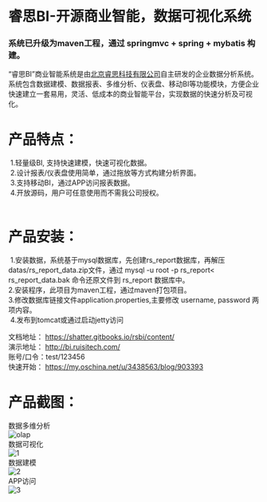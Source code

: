 # 睿思BI-开源商业智能，数据可视化系统

### 系统已升级为maven工程，通过 springmvc + spring + mybatis 构建。

“睿思BI”商业智能系统是由[北京睿思科技有限公司](http://www.ruisitech.com)自主研发的企业数据分析系统。 系统包含数据建模、数据报表、多维分析、仪表盘、移动BI等功能模块，方便企业快速建立一套易用，灵活、低成本的商业智能平台，实现数据的快速分析及可视化。 <br>

# 产品特点：<br>
  1.轻量级BI, 支持快速建模，快速可视化数据。 <br> 
  2.设计报表/仪表盘使用简单，通过拖放等方式构建分析界面。 <br>
  3.支持移动BI，通过APP访问报表数据。 <br>
  4.开放源码，用户可任意使用而不需我公司授权。<br>
  
  <p>
  
# 产品安装：<br/>
  1.安装数据，系统基于mysql数据库，先创建rs_report数据库，再解压datas/rs_report_data.zip文件，通过 mysql -u root -p rs_report< rs_report_data.bak 命令还原文件到 rs_report 数据库中。 <br>
  2.安装程序，此项目为maven工程，通过maven打包项目。 <br>
  3.修改数据库链接文件application.properties,主要修改 username, password 两项内容。  <br>
  4.发布到tomcat或通过启动jetty访问 <br>

<p/>

文档地址： https://shatter.gitbooks.io/rsbi/content/ <br/>
演示地址： http://bi.ruisitech.com/  <br/>
账号/口令：test/123456 <br/>
快速开始： https://my.oschina.net/u/3438563/blog/903393 <br/>
<p/>

# 产品截图：<br/>

数据多维分析<br/>
![olap](http://www.ruisitech.com/img/olap12.png?v2)  <br/>
数据可视化<br/>
![1](http://www.ruisitech.com/img/ybpn1.png?v2)  <br/>
数据建模<br/>
![2](http://www.ruisitech.com/img/ybpn2.png?v4)  <br/>
APP访问<br/>
![3](http://www.ruisitech.com/img/3g/IMG_1292.PNG?v3)  <br/>
